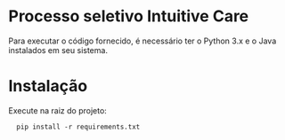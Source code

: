 # Processo seletivo Intuitive Care
Para executar o código fornecido, é necessário ter o Python 3.x e o Java instalados em seu sistema.

# Instalação
Execute na raiz do projeto:

```
  pip install -r requirements.txt
```
